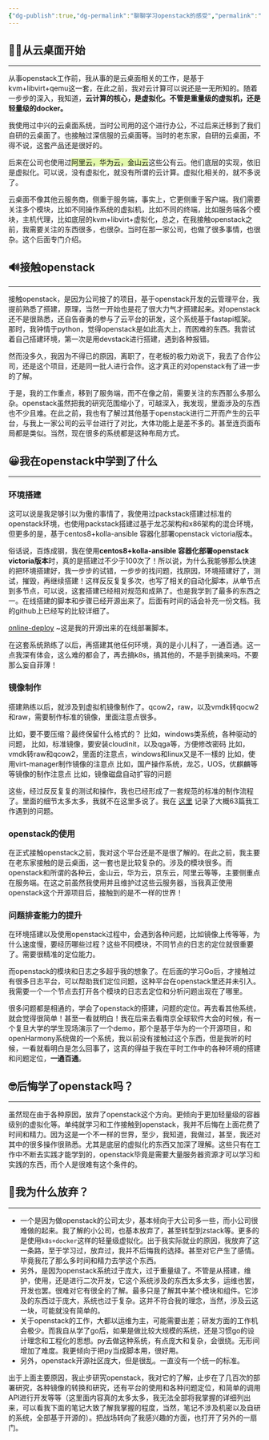 ```yaml
---
{"dg-publish":true,"dg-permalink":"聊聊学习openstack的感受","permalink":"/聊聊学习openstack的感受/","noteIcon":"","created":"2021-01-09","updated":""}
---
```



## 🧏‍♀️从云桌面开始
---
从事openstack工作前，我从事的是云桌面相关的工作，是基于kvm+libvirt+qemu这一套，在此之前，我对云计算可以说还是一无所知的。随着一步步的深入，我知道，**云计算的核心，是虚拟化。不管是重量级的虚拟机，还是轻量级的docker。**

我使用过中兴的云桌面系统，当时公司用的这个进行办公，不过后来迁移到了我们自研的云桌面了。也接触过深信服的云桌面等。当时的老东家，自研的云桌面，不得不说，这套产品还是很好的。

后来在公司也使用过<span style="background:rgba(205, 244, 105, 0.55)">阿里云，华为云，金山云</span>这些公有云。他们底层的实现，依旧是虚拟化。可以说，没有虚拟化，就没有所谓的云计算。虚拟化相关的，就不多说了。

云桌面不像其他云服务商，侧重于服务端，事实上，它更侧重于客户端。我们需要关注多个模块，比如不同操作系统的虚拟机，比如不同的终端，比如服务端各个模块，主机代理，比如底层的kvm+libvirt+虚拟化，总之，在我接触openstack之前，我需要关注的东西很多，也很杂。当时在那一家公司，也做了很多事情，也很杂。这个后面专门介绍。

## 🔊接触openstack
---
接触openstack，是因为公司接了的项目，基于openstack开发的云管理平台，我提前熟悉了搭建，原理，当然一开始也是花了很大力气才搭建起来。对openstack还不是很熟悉，还自告奋勇的参与了云平台的研发，这个系统基于fastapi框架。那时，我钟情于python，觉得openstack是如此高大上，而困难的东西。我尝试着自己搭建环境，第一次是用devstack进行搭建，遇到各种报错。

然而没多久，我因为不得已的原因，离职了，在老板的极力劝说下，我去了合作公司，还是这个项目，还是同一批人进行合作。这才真正的对openstack有了进一步的了解。

于是，我的工作重点，移到了服务端，而不在像之前，需要关注的东西那么多那么杂。openstack虽然把我的研究范围缩小了，可越深入，我发现，里面涉及的东西也不少且难。在此之前，我也有了解过其他基于openstack进行二开而产生的云平台，与我上一家公司的云平台进行了对比，大体功能上是差不多的。甚至连页面布局都是类似。当然，现在很多的系统都是这种布局方式。

## 😀我在openstack中学到了什么
---
### 环境搭建

这可以说是我足够引以为傲的事情了，我使用过packstack搭建过标准的openstack环境，也使用packstack搭建过基于龙芯架构和x86架构的混合环境，但更多的是，基于centos8+kolla-ansible 容器化部署openstack victoria版本。

俗话说，百炼成钢，我在使用**centos8+kolla-ansible 容器化部署openstack victoria版本**时，真的是搭建过不少于100次了！所以说，为什么我能够那么快速的把环境搭建好，我一步步的试错，一步步的找问题，找原因，环境搭建好了，测试，摧毁，再继续搭建！这样反反复复多次，也写了相关的自动化脚本，从单节点到多节点，可以说，这套搭建已经相对规范和成熟了。也是我学到了最多的东西之一。在线搭建的脚本和步骤已经开源出来了。后面有时间的话会补充一份文档。我的github上已经写的比较详细了。

[online-deploy](https://github.com/sunnydongbowen/online_deploy_victoria) ~这是我的开源出来的在线部署脚本。

在这套系统熟练了以后，再搭建其他任何环境，真的是小儿科了，一通百通。这一点我深有体会，这么难的都会了，再去搞k8s，搞其他的，不是手到擒来吗。不要那么妄自菲薄！

### 镜像制作

搭建熟练以后，就涉及到虚拟机镜像制作了。qcow2，raw，以及vmdk转qocw2和raw，需要制作标准的镜像，里面注意点很多。

比如，要不要压缩？最终保留什么格式的？
比如，windows类系统，各种驱动的问题，
比如，标准镜像，要安装cloudinit，以及qga等，方便修改密码
比如，vmdk转raw和qcow2，里面的注意点，windows和linux又是不一樣的
比如，使用virt-manager制作镜像的注意点
比如，国产操作系统，龙芯，UOS，优麒麟等等镜像的制作注意点
比如，镜像磁盘自动扩容的问题

这些，经过反反复复的测试和操作，我也已经形成了一套规范的标准的制作流程了。里面的细节太多太多，我就不在这里多说了。我在 [这里](https://www.notion.so/dongbowen/a3b73439dd8e43d4a7f84814123abd87?v=bf67f569d7a941368a164971a65e24dc) 记录了大概63篇我工作遇到的问题。

### openstack的使用

在正式接触openstack之前，我对这个平台还是不是很了解的。在此之前，我主要在老东家接触的是云桌面，这一套也是比较复杂的。涉及的模块很多。而openstack和所谓的各种云，金山云，华为云，京东云，阿里云等等，主要侧重点在服务端。在这之前虽然我使用并且维护过这些云服务器，当我真正使用openstack这个开源项目后，接触到的是不一样的世界！

### 问题排查能力的提升

在环境搭建以及使用openstack过程中，会遇到各种问题，比如镜像上传等等，为什么速度慢，要经历哪些过程？这些不同模块，不同节点的日志的定位就很重要了。需要很精准的定位能力。

而openstack的模块和日志之多超乎我的想象了。在后面的学习Go后，才接触过有很多日志平台，可以帮助我们定位问题，这种平台在openstack里还并未引入。我需要一个一个节点去打开各个模块的日志去定位和分析问题出现在了哪里。

很多问题都是相通的，学会了openstack的搭建，问题的定位。再去看其他系统，就会觉得很简单！甚至一看就明白！我在后来去看南京全球软件大会的时候，有一个复旦大学的学生现场演示了一个demo，那个是基于华为的一个开源项目，和openHarmony系统做的一个系统，我以前没有接触过这个东西，但是我听的时候，一看就看明白是怎么回事了，这真的得益于我在平时工作中的各种环境的搭建和问题定位，**一通百通**。

## 🤓后悔学了openstack吗？
---
虽然现在由于各种原因，放弃了openstack这个方向。更倾向于更加轻量级的容器级别的虚拟化等。单纯就学习和工作接触到openstack，我并不后悔在上面花费了时间和精力。因为这是一个不一样的世界，至少，我知道，我做过，甚至，我还对其中的很多操作很熟悉。尤其是底层的虚拟化的东西又加深了理解。这些只有在工作中不断去实践才能学到的，openstack毕竟是需要大量服务器资源才可以学习和实践的东西，而个人是很难有这个条件的。

## 💭我为什么放弃？
---
- 一个是因为做openstack的公司太少，基本倾向于大公司多一些，而小公司很难做的起来。我了解的小公司，也基本放弃了，甚至转型到zstack等。更多的是使用`k8s+docker`这样的轻量级虚拟化。出于我实际就业的原因，我放弃了这一条路，至于学习过，放弃过，我并不后悔我的选择。甚至对它产生了感情。毕竟我花了那么多时间和精力去学这个东西。
- 另外，是因为openstack系统过于庞大，过于重量级了。不管是从搭建，维护，使用，还是进行二次开发，它这个系统涉及的东西太多太多，运维也罢，开发也罢。很难对它有很全的了解。最多只是了解其中某个模块和组件。它涉及的东西过于庞大，系统也过于复杂。这并不符合我的理念，当然，涉及云这一块，可能就没有简单的。
- 关于openstack的工作，大都以运维为主，可能需要出差；研发方面的工作机会极少。而我自从学了go后，如果是做比较大规模的系统，还是习惯go的设计理念和工程化的思想。py去做这种系统，有点庞大和复杂，会很绕。无形间增加了难度。我更倾向于把py当成脚本用，很好用。
- 另外，openstack开源社区庞大，但是很乱。一直没有一个统一的标准。

出于上面主要原因，我止步研究openstack，我对它的了解，止步在了几百次的部署研究，各种镜像的转换和研究，还有平台的使用和各种问题定位，和简单的调用API进行开发等等（这里面内容真的太多太多，我无法全部将我掌握的详细列出来，可以看我下面的笔记大致了解我掌握的程度，当然，笔记不涉及机密以及自研的系统，全部基于开源的）。把战场转向了我感兴趣的方面，也打开了另外的一扇门。
